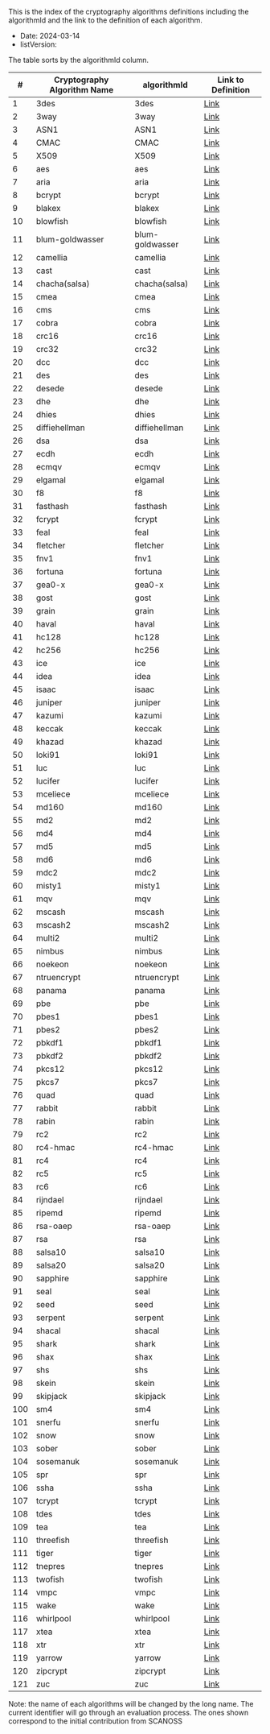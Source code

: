 <!--

SPDX-FileContributor: [Author Name(s)] <[Optional: Email Address(es)]>

SPDX-License-Identifier: CC0-1.0
-->

This is the index of the cryptography algorithms definitions including the algorithmId and the link to the definition of each algorithm.

* Date: 2024-03-14
* listVersion:

The table sorts by the algorithmId column.

| **#** | **Cryptography Algorithm Name** | **algorithmId** | **Link to Definition** |
|-------|--------------------------------|-----------------|------------------------|
| 1     | 3des| 3des            | [Link](https://github.com/scanoss/crypto_algorithms_open_dataset/blob/main/definitions_crypto_algorithms/list_definitions_crypto_algorithms/3des.yaml) |
| 2     | 3way | 3way            | [Link](https://github.com/scanoss/crypto_algorithms_open_dataset/blob/main/definitions_crypto_algorithms/list_definitions_crypto_algorithms/3way.yaml) |
| 3     | ASN1 | ASN1            | [Link](https://github.com/scanoss/crypto_algorithms_open_dataset/blob/main/definitions_crypto_algorithms/list_definitions_crypto_algorithms/ASN1.yaml) |
| 4     | CMAC | CMAC            | [Link](https://github.com/scanoss/crypto_algorithms_open_dataset/blob/main/definitions_crypto_algorithms/list_definitions_crypto_algorithms/CMAC.yaml) |
| 5     | X509 | X509            | [Link](https://github.com/scanoss/crypto_algorithms_open_dataset/blob/main/definitions_crypto_algorithms/list_definitions_crypto_algorithms/X509.yaml) |
| 6     | aes  | aes             | [Link](https://github.com/scanoss/crypto_algorithms_open_dataset/blob/main/definitions_crypto_algorithms/list_definitions_crypto_algorithms/aes.yaml) |
| 7     | aria | aria            | [Link](https://github.com/scanoss/crypto_algorithms_open_dataset/blob/main/definitions_crypto_algorithms/list_definitions_crypto_algorithms/aria.yaml) |
| 8     | bcrypt | bcrypt          | [Link](https://github.com/scanoss/crypto_algorithms_open_dataset/blob/main/definitions_crypto_algorithms/list_definitions_crypto_algorithms/bcrypt.yaml) |
| 9    | blakex | blakex          | [Link](https://github.com/scanoss/crypto_algorithms_open_dataset/blob/main/definitions_crypto_algorithms/list_definitions_crypto_algorithms/blakex.yaml) |
| 10    | blowfish | blowfish        | [Link](https://github.com/scanoss/crypto_algorithms_open_dataset/blob/main/definitions_crypto_algorithms/list_definitions_crypto_algorithms/blowfish.yaml) |
| 11    | blum-goldwasser | blum-goldwasser | [Link](https://github.com/scanoss/crypto_algorithms_open_dataset/blob/main/definitions_crypto_algorithms/list_definitions_crypto_algorithms/blum-goldwasser.yaml) |
| 12    | camellia | camellia        | [Link](https://github.com/scanoss/crypto_algorithms_open_dataset/blob/main/definitions_crypto_algorithms/list_definitions_crypto_algorithms/camellia.yaml) |
| 13    | cast | cast            | [Link](https://github.com/scanoss/crypto_algorithms_open_dataset/blob/main/definitions_crypto_algorithms/list_definitions_crypto_algorithms/cast.yaml) |
| 14    | chacha(salsa) | chacha(salsa)   | [Link](https://github.com/scanoss/crypto_algorithms_open_dataset/blob/main/definitions_crypto_algorithms-list_definitions_crypto_algorithms/chacha(salsa).yaml) |
| 15    | cmea | cmea            | [Link](https://github.com/scanoss/crypto_algorithms_open_dataset/blob/main/definitions_crypto_algorithms/list_definitions_crypto_algorithms/cmea.yaml) |
| 16    | cms     | cms          | [Link](https://github.com/scanoss/crypto_algorithms_open_dataset/blob/main/definitions_crypto_algorithms/list_definitions_crypto_algorithms/cms.yaml) |
| 17    | cobra | cobra           | [Link](https://github.com/scanoss/crypto_algorithms_open_dataset/blob/main/definitions_crypto_algorithms/list_definitions_crypto_algorithms/cobra.yaml) |
| 18    | crc16 | crc16           | [Link](https://github.com/scanoss/crypto_algorithms_open_dataset/blob/main/definitions_crypto_algorithms/list_definitions_crypto_algorithms/crc16.yaml) |
| 19    | crc32 | crc32           | [Link](https://github.com/scanoss/crypto_algorithms_open_dataset/blob/main/definitions_crypto_algorithms/list_definitions_crypto_algorithms/crc32.yaml) |
| 20    | dcc     | dcc     | [Link](https://github.com/scanoss/crypto_algorithms_open_dataset/blob/main/definitions_crypto_algorithms/list_definitions_crypto_algorithms/dcc.yaml) |
| 21    | des     | des     | [Link](https://github.com/scanoss/crypto_algorithms_open_dataset/blob/main/definitions_crypto_algorithms/list_definitions_crypto_algorithms/des.yaml) |
| 22    | desede | desede          | [Link](https://github.com/scanoss/crypto_algorithms_open_dataset/blob/main/definitions_crypto_algorithms/list_definitions_crypto_algorithms/desede.yaml) |
| 23    | dhe     | dhe     | [Link](https://github.com/scanoss/crypto_algorithms_open_dataset/blob/main/definitions_crypto_algorithms/list_definitions_crypto_algorithms/dhe.yaml) |
| 24    | dhies | dhies           | [Link](https://github.com/scanoss/crypto_algorithms_open_dataset/blob/main/definitions_crypto_algorithms/list_definitions_crypto_algorithms/dhies.yaml) |
| 25    | diffiehellman | diffiehellman  | [Link](https://github.com/scanoss/crypto_algorithms_open_dataset/blob/main/definitions_crypto_algorithms/list_definitions_crypto_algorithms/diffiehellman.yaml) |
| 26    | dsa     |dsa     | [Link](https://github.com/scanoss/crypto_algorithms_open_dataset/blob/main/definitions_crypto_algorithms/list_definitions_crypto_algorithms/dsa.yaml) |
| 27    | ecdh | ecdh            | [Link](https://github.com/scanoss/crypto_algorithms_open_dataset/blob/main/definitions_crypto_algorithms/list_definitions_crypto_algorithms/ecdh.yaml) |
| 28    | ecmqv | ecmqv           | [Link](https://github.com/scanoss/crypto_algorithms_open_dataset/blob/main/definitions_crypto_algorithms/list_definitions_crypto_algorithms/ecmqv.yaml) |
| 29    | elgamal | elgamal         | [Link](https://github.com/scanoss/crypto_algorithms_open_dataset/blob/main/definitions_crypto_algorithms/list_definitions_crypto_algorithms/elgamal.yaml) |
| 30    | f8    | f8    | [Link](https://github.com/scanoss/crypto_algorithms_open_dataset/blob/main/definitions_crypto_algorithms/list_definitions_crypto_algorithms/f8.yaml) |
| 31    | fasthash | fasthash        | [Link](https://github.com/scanoss/crypto_algorithms_open_dataset/blob/main/definitions_crypto_algorithms/list_definitions_crypto_algorithms/fasthash.yaml) |
| 32    | fcrypt | fcrypt          | [Link](https://github.com/scanoss/crypto_algorithms_open_dataset/blob/main/definitions_crypto_algorithms/list_definitions_crypto_algorithms/fcrypt.yaml) |
| 33    | feal | feal            | [Link](https://github.com/scanoss/crypto_algorithms_open_dataset/blob/main/definitions_crypto_algorithms/list_definitions_crypto_algorithms/feal.yaml) |
| 34    | fletcher | fletcher        | [Link](https://github.com/scanoss/crypto_algorithms_open_dataset/blob/main/definitions_crypto_algorithms/list_definitions_crypto_algorithms/fletcher.yaml) |
| 35    | fnv1 | fnv1            | [Link](https://github.com/scanoss/crypto_algorithms_open_dataset/blob/main/definitions_crypto_algorithms/list_definitions_crypto_algorithms/fnv1.yaml) |
| 36    | fortuna | fortuna         | [Link](https://github.com/scanoss/crypto_algorithms_open_dataset/blob/main/definitions_crypto_algorithms/list_definitions_crypto_algorithms/fortuna.yaml) |
| 37    | gea0-x | gea0-x          | [Link](https://github.com/scanoss/crypto_algorithms_open_dataset/blob/main/definitions_crypto_algorithms/list_definitions_crypto_algorithms/gea0-x.yaml) |
| 38    | gost | gost            | [Link](https://github.com/scanoss/crypto_algorithms_open_dataset/blob/main/definitions_crypto_algorithms/list_definitions_crypto_algorithms/gost.yaml) |
| 39    | grain | grain           | [Link](https://github.com/scanoss/crypto_algorithms_open_dataset/blob/main/definitions_crypto_algorithms/list_definitions_crypto_algorithms/grain.yaml) |
| 40    | haval | haval           | [Link](https://github.com/scanoss/crypto_algorithms_open_dataset/blob/main/definitions_crypto_algorithms/list_definitions_crypto_algorithms/haval.yaml) |
| 41    | hc128 | hc128           | [Link](https://github.com/scanoss/crypto_algorithms_open_dataset/blob/main/definitions_crypto_algorithms/list_definitions_crypto_algorithms/hc128.yaml) |
| 42    | hc256 | hc256           | [Link](https://github.com/scanoss/crypto_algorithms_open_dataset/blob/main/definitions_crypto_algorithms/list_definitions_crypto_algorithms/hc256.yaml) |
| 43    | ice   |ice   | [Link](https://github.com/scanoss/crypto_algorithms_open_dataset/blob/main/definitions_crypto_algorithms/list_definitions_crypto_algorithms/ice.yaml) |
| 44    | idea | idea            | [Link](https://github.com/scanoss/crypto_algorithms_open_dataset/blob/main/definitions_crypto_algorithms/list_definitions_crypto_algorithms/idea.yaml) |
| 45    | isaac | isaac           | [Link](https://github.com/scanoss/crypto_algorithms_open_dataset/blob/main/definitions_crypto_algorithms/list_definitions_crypto_algorithms/isaac.yaml) |
| 46    | juniper | juniper         | [Link](https://github.com/scanoss/crypto_algorithms_open_dataset/blob/main/definitions_crypto_algorithms/list_definitions_crypto_algorithms/juniper.yaml) |
| 47    | kazumi | kazumi          | [Link](https://github.com/scanoss/crypto_algorithms_open_dataset/blob/main/definitions_crypto_algorithms/list_definitions_crypto_algorithms/kazumi.yaml) |
| 48    | keccak | keccak          | [Link](https://github.com/scanoss/crypto_algorithms_open_dataset/blob/main/definitions_crypto_algorithms/list_definitions_crypto_algorithms/keccak.yaml) |
| 49    | khazad | khazad          | [Link](https://github.com/scanoss/crypto_algorithms_open_dataset/blob/main/definitions_crypto_algorithms/list_definitions_crypto_algorithms/khazad.yaml) |
| 50    | loki91 | loki91          | [Link](https://github.com/scanoss/crypto_algorithms_open_dataset/blob/main/definitions_crypto_algorithms/list_definitions_crypto_algorithms/loki91.yaml) |
| 51    | luc     |luc     | [Link](https://github.com/scanoss/crypto_algorithms_open_dataset/blob/main/definitions_crypto_algorithms/list_definitions_crypto_algorithms/luc.yaml) |
| 52    | lucifer | lucifer         | [Link](https://github.com/scanoss/crypto_algorithms_open_dataset/blob/main/definitions_crypto_algorithms/list_definitions_crypto_algorithms/lucifer.yaml) |
| 53    | mceliece | mceliece        | [Link](https://github.com/scanoss/crypto_algorithms_open_dataset/blob/main/definitions_crypto_algorithms/list_definitions_crypto_algorithms/mceliece.yaml) |
| 54    | md160 | md160           | [Link](https://github.com/scanoss/crypto_algorithms_open_dataset/blob/main/definitions_crypto_algorithms/list_definitions_crypto_algorithms/md160.yaml) |
| 55    | md2     | md2     | [Link](https://github.com/scanoss/crypto_algorithms_open_dataset/blob/main/definitions_crypto_algorithms/list_definitions_crypto_algorithms/md2.yaml) |
| 56    | md4     |md4     | [Link](https://github.com/scanoss/crypto_algorithms_open_dataset/blob/main/definitions_crypto_algorithms/list_definitions_crypto_algorithms/md4.yaml) |
| 57    | md5     |md5     | [Link](https://github.com/scanoss/crypto_algorithms_open_dataset/blob/main/definitions_crypto_algorithms/list_definitions_crypto_algorithms/md5.yaml) |
| 58    | md6     |md6     | [Link](https://github.com/scanoss/crypto_algorithms_open_dataset/blob/main/definitions_crypto_algorithms/list_definitions_crypto_algorithms/md6.yaml) |
| 59    | mdc2 | mdc2            | [Link](https://github.com/scanoss/crypto_algorithms_open_dataset/blob/main/definitions_crypto_algorithms/list_definitions_crypto_algorithms/mdc2.yaml) |
| 60    | misty1 | misty1          | [Link](https://github.com/scanoss/crypto_algorithms_open_dataset/blob/main/definitions_crypto_algorithms/list_definitions_crypto_algorithms/misty1.yaml) |
| 61    | mqv     |mqv     | [Link](https://github.com/scanoss/crypto_algorithms_open_dataset/blob/main/definitions_crypto_algorithms/list_definitions_crypto_algorithms/mqv.yaml) |
| 62    | mscash | mscash          | [Link](https://github.com/scanoss/crypto_algorithms_open_dataset/blob/main/definitions_crypto_algorithms/list_definitions_crypto_algorithms/mscash.yaml) |
| 63    | mscash2 | mscash2         | [Link](https://github.com/scanoss/crypto_algorithms_open_dataset/blob/main/definitions_crypto_algorithms/list_definitions_crypto_algorithms/mscash2.yaml) |
| 64    | multi2 | multi2          | [Link](https://github.com/scanoss/crypto_algorithms_open_dataset/blob/main/definitions_crypto_algorithms/list_definitions_crypto_algorithms/multi2.yaml) |
| 65    | nimbus | nimbus          | [Link](https://github.com/scanoss/crypto_algorithms_open_dataset/blob/main/definitions_crypto_algorithms/list_definitions_crypto_algorithms/nimbus.yaml) |
| 66    | noekeon | noekeon         | [Link](https://github.com/scanoss/crypto_algorithms_open_dataset/blob/main/definitions_crypto_algorithms/list_definitions_crypto_algorithms/noekeon.yaml) |
| 67    | ntruencrypt | ntruencrypt    | [Link](https://github.com/scanoss/crypto_algorithms_open_dataset/blob/main/definitions_crypto_algorithms/list_definitions_crypto_algorithms/ntruencrypt.yaml) |
| 68    | panama | panama          | [Link](https://github.com/scanoss/crypto_algorithms_open_dataset/blob/main/definitions_crypto_algorithms/list_definitions_crypto_algorithms/panama.yaml) |
| 69    | pbe   |pbe   | [Link](https://github.com/scanoss/crypto_algorithms_open_dataset/blob/main/definitions_crypto_algorithms/list_definitions_crypto_algorithms/pbe.yaml) |
| 70    | pbes1 | pbes1           | [Link](https://github.com/scanoss/crypto_algorithms_open_dataset/blob/main/definitions_crypto_algorithms/list_definitions_crypto_algorithms/pbes1.yaml) |
| 71    | pbes2 | pbes2           | [Link](https://github.com/scanoss/crypto_algorithms_open_dataset/blob/main/definitions_crypto_algorithms/list_definitions_crypto_algorithms/pbes2.yaml) |
| 72    | pbkdf1 | pbkdf1          | [Link](https://github.com/scanoss/crypto_algorithms_open_dataset/blob/main/definitions_crypto_algorithms/list_definitions_crypto_algorithms/pbkdf1.yaml) |
| 73    | pbkdf2 | pbkdf2          | [Link](https://github.com/scanoss/crypto_algorithms_open_dataset/blob/main/definitions_crypto_algorithms/list_definitions_crypto_algorithms/pbkdf2.yaml) |
| 74    | pkcs12 | pkcs12          | [Link](https://github.com/scanoss/crypto_algorithms_open_dataset/blob/main/definitions_crypto_algorithms/list_definitions_crypto_algorithms/pkcs12.yaml) |
| 75    | pkcs7 | pkcs7           | [Link](https://github.com/scanoss/crypto_algorithms_open_dataset/blob/main/definitions_crypto_algorithms/list_definitions_crypto_algorithms/pkcs7.yaml) |
| 76    | quad | quad            | [Link](https://github.com/scanoss/crypto_algorithms_open_dataset/blob/main/definitions_crypto_algorithms/list_definitions_crypto_algorithms/quad.yaml) |
| 77    | rabbit | rabbit          | [Link](https://github.com/scanoss/crypto_algorithms_open_dataset/blob/main/definitions_crypto_algorithms/list_definitions_crypto_algorithms/rabbit.yaml) |
| 78    | rabin | rabin           | [Link](https://github.com/scanoss/crypto_algorithms_open_dataset/blob/main/definitions_crypto_algorithms/list_definitions_crypto_algorithms/rabin.yaml) |
| 79    | rc2   | rc2   | [Link](https://github.com/scanoss/crypto_algorithms_open_dataset/blob/main/definitions_crypto_algorithms/list_definitions_crypto_algorithms/rc2.yaml) |
| 80    | rc4-hmac | rc4-hmac        | [Link](https://github.com/scanoss/crypto_algorithms_open_dataset/blob/main/definitions_crypto_algorithms/list_definitions_crypto_algorithms/rc4-hmac.yaml) |
| 81    | rc4 | rc4             | [Link](https://github.com/scanoss/crypto_algorithms_open_dataset/blob/main/definitions_crypto_algorithms/list_definitions_crypto_algorithms/rc4.yaml) |
| 82    | rc5 | rc5             | [Link](https://github.com/scanoss/crypto_algorithms_open_dataset/blob/main/definitions_crypto_algorithms/list_definitions_crypto_algorithms/rc5.yaml) |
| 83    | rc6 | rc6             | [Link](https://github.com/scanoss/crypto_algorithms_open_dataset/blob/main/definitions_crypto_algorithms/list_definitions_crypto_algorithms/rc6.yaml) |
| 84    | rijndael | rijndael        | [Link](https://github.com/scanoss/crypto_algorithms_open_dataset/blob/main/definitions_crypto_algorithms/list_definitions_crypto_algorithms/rijndael.yaml) |
| 85    | ripemd | ripemd          | [Link](https://github.com/scanoss/crypto_algorithms_open_dataset/blob/main/definitions_crypto_algorithms/list_definitions_crypto_algorithms/ripemd.yaml) |
| 86    | rsa-oaep | rsa-oaep        | [Link](https://github.com/scanoss/crypto_algorithms_open_dataset/blob/main/definitions_crypto_algorithms/list_definitions_crypto_algorithms/rsa-oaep.yaml) |
| 87    | rsa | rsa             | [Link](https://github.com/scanoss/crypto_algorithms_open_dataset/blob/main/definitions_crypto_algorithms/list_definitions_crypto_algorithms/rsa.yaml) |
| 88    | salsa10 | salsa10         | [Link](https://github.com/scanoss/crypto_algorithms_open_dataset/blob/main/definitions_crypto_algorithms/list_definitions_crypto_algorithms/salsa10.yaml) |
| 89    | salsa20 | salsa20         | [Link](https://github.com/scanoss/crypto_algorithms_open_dataset/blob/main/definitions_crypto_algorithms/list_definitions_crypto_algorithms/salsa20.yaml) |
| 90    | sapphire | sapphire        | [Link](https://github.com/scanoss/crypto_algorithms_open_dataset/blob/main/definitions_crypto_algorithms/list_definitions_crypto_algorithms/sapphire.yaml) |
| 91    | seal | seal            | [Link](https://github.com/scanoss/crypto_algorithms_open_dataset/blob/main/definitions_crypto_algorithms/list_definitions_crypto_algorithms/seal.yaml) |
| 92    | seed | seed            | [Link](https://github.com/scanoss/crypto_algorithms_open_dataset/blob/main/definitions_crypto_algorithms/list_definitions_crypto_algorithms/seed.yaml) |
| 93    | serpent | serpent         | [Link](https://github.com/scanoss/crypto_algorithms_open_dataset/blob/main/definitions_crypto_algorithms/list_definitions_crypto_algorithms/serpent.yaml) |
| 94    | shacal | shacal          | [Link](https://github.com/scanoss/crypto_algorithms_open_dataset/blob/main/definitions_crypto_algorithms/list_definitions_crypto_algorithms/shacal.yaml) |
| 95    | shark | shark           | [Link](https://github.com/scanoss/crypto_algorithms_open_dataset/blob/main/definitions_crypto_algorithms/list_definitions_crypto_algorithms/shark.yaml) |
| 96    | shax | shax           | [Link](https://github.com/scanoss/crypto_algorithms_open_dataset/blob/main/definitions_crypto_algorithms/list_definitions_crypto_algorithms/shax.yaml) |
| 97    | shs | shs           | [Link](https://github.com/scanoss/crypto_algorithms_open_dataset/blob/main/definitions_crypto_algorithms/list_definitions_crypto_algorithms/shs.yaml) |
| 98    | skein | skein           | [Link](https://github.com/scanoss/crypto_algorithms_open_dataset/blob/main/definitions_crypto_algorithms/list_definitions_crypto_algorithms/skein.yaml) |
| 99    | skipjack | skipjack        | [Link](https://github.com/scanoss/crypto_algorithms_open_dataset/blob/main/definitions_crypto_algorithms/list_definitions_crypto_algorithms/skipjack.yaml) |
| 100   | sm4     | sm4     | [Link](https://github.com/scanoss/crypto_algorithms_open_dataset/blob/main/definitions_crypto_algorithms/list_definitions_crypto_algorithms/sm4.yaml) |
| 101   | snerfu     | snerfu     | [Link](https://github.com/scanoss/crypto_algorithms_open_dataset/blob/main/definitions_crypto_algorithms/list_definitions_crypto_algorithms/snerfu.yaml) |
| 102   | snow     | snow     | [Link](https://github.com/scanoss/crypto_algorithms_open_dataset/blob/main/definitions_crypto_algorithms/list_definitions_crypto_algorithms/snow.yaml) |
| 103   | sober     | sober     | [Link](https://github.com/scanoss/crypto_algorithms_open_dataset/blob/main/definitions_crypto_algorithms/list_definitions_crypto_algorithms/sober.yaml) |
| 104   | sosemanuk | sosemanuk       | [Link](https://github.com/scanoss/crypto_algorithms_open_dataset/blob/main/definitions_crypto_algorithms/list_definitions_crypto_algorithms/sosemanuk.yaml) |
| 105   | spr | spr         | [Link](https://github.com/scanoss/crypto_algorithms_open_dataset/blob/main/definitions_crypto_algorithms/list_definitions_crypto_algorithms/spr.yaml) |
| 106   | ssha | ssha          | [Link](https://github.com/scanoss/crypto_algorithms_open_dataset/blob/main/definitions_crypto_algorithms/list_definitions_crypto_algorithms/ssha.yaml) |
| 107   | tcrypt | tcrypt          | [Link](https://github.com/scanoss/crypto_algorithms_open_dataset/blob/main/definitions_crypto_algorithms/list_definitions_crypto_algorithms/tcrypt.yaml) |
| 108   | tdes | tdes        | [Link](https://github.com/scanoss/crypto_algorithms_open_dataset/blob/main/definitions_crypto_algorithms/list_definitions_crypto_algorithms/tdes.yaml) |
| 109   | tea     | tea     | [Link](https://github.com/scanoss/crypto_algorithms_open_dataset/blob/main/definitions_crypto_algorithms/list_definitions_crypto_algorithms/tea.yaml) |
| 110   | threefish | threefish       | [Link](https://github.com/scanoss/crypto_algorithms_open_dataset/blob/main/definitions_crypto_algorithms/list_definitions_crypto_algorithms/threefish.yaml) |
| 111   | tiger | tiger           | [Link](https://github.com/scanoss/crypto_algorithms_open_dataset/blob/main/definitions_crypto_algorithms/list_definitions_crypto_algorithms/tiger.yaml) |
| 112   | tnepres | tnepres       | [Link](https://github.com/scanoss/crypto_algorithms_open_dataset/blob/main/definitions_crypto_algorithms/list_definitions_crypto_algorithms/tnepres.yaml) |
| 113   | twofish | twofish         | [Link](https://github.com/scanoss/crypto_algorithms_open_dataset/blob/main/definitions_crypto_algorithms/list_definitions_crypto_algorithms/twofish.yaml) |
| 114   | vmpc    | vmpc    | [Link](https://github.com/scanoss/crypto_algorithms_open_dataset/blob/main/definitions_crypto_algorithms/list_definitions_crypto_algorithms/vmpc.yaml) |
| 115   | wake    | wake    | [Link](https://github.com/scanoss/crypto_algorithms_open_dataset/blob/main/definitions_crypto_algorithms/list_definitions_crypto_algorithms/wake.yaml) |
| 116   | whirlpool | whirlpool       | [Link](https://github.com/scanoss/crypto_algorithms_open_dataset/blob/main/definitions_crypto_algorithms/list_definitions_crypto_algorithms/whirlpool.yaml) |
| 117   | xtea | xtea         | [Link](https://github.com/scanoss/crypto_algorithms_open_dataset/blob/main/definitions_crypto_algorithms/list_definitions_crypto_algorithms/xtea.yaml) |
| 118   | xtr | xtr         | [Link](https://github.com/scanoss/crypto_algorithms_open_dataset/blob/main/definitions_crypto_algorithms/list_definitions_crypto_algorithms/xtr.yaml) |
| 119   | yarrow | yarrow         | [Link](https://github.com/scanoss/crypto_algorithms_open_dataset/blob/main/definitions_crypto_algorithms/list_definitions_crypto_algorithms/yarrow.yaml) |
| 120   | zipcrypt | zipcrypt        | [Link](https://github.com/scanoss/crypto_algorithms_open_dataset/blob/main/definitions_crypto_algorithms/list_definitions_crypto_algorithms/zipcrypt.yaml) |
| 121   | zuc | zuc             | [Link](https://github.com/scanoss/crypto_algorithms_open_dataset/blob/main/definitions_crypto_algorithms/list_definitions_crypto_algorithms/zuc.yaml) |

Note: the name of each algorithms will be changed by the long name. The current identifier will go through an evaluation process. The ones shown correspond to the initial contribution from SCANOSS
